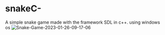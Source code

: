 # snakeC-
A simple snake game made with the framework SDL in c++. using windows os
![Snake-Game-2023-01-26-09-17-06](https://user-images.githubusercontent.com/55105184/214905349-90b22d9c-db74-4909-86a8-fe7e2d4f0446.gif)

